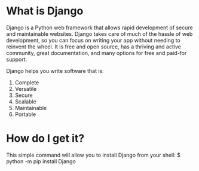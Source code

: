 # What is Django

Django is a Python web framework that allows rapid development of secure and maintainable websites. Django takes care of much of the hassle of web development, so you can focus on writing your app without needing to reinvent the wheel. It is free and open source, has a thriving and active community, great documentation, and many options for free and paid-for support.

Django helps you write software that is:

1. Complete
2. Versatile
3. Secure
4. Scalable
5. Maintainable
6. Portable

# How do I get it?

This simple command will allow you to install Django from your shell:
$ python -m pip install Django
